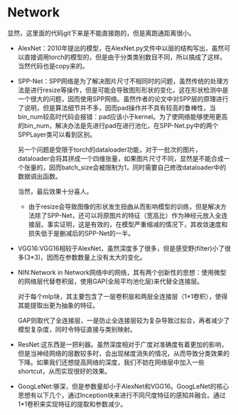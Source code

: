 # Network

显然，这里面的代码git下来是不能直接跑的，但是离跑通距离很小。



- AlexNet：2010年提出的模型，在AlexNet.py文件中以层的结构写出，虽然可以直接调用torch的模型的，但是由于分类类别数目不同，所以搞成了这样。当然代码也是copy来的。

- SPP-Net：SPP网络是为了解决图片尺寸不相同时的问题，虽然传统的处理方法是进行resize等操作，但是可能会导致图形形状的变化，这在形状检测中是一个很大的问题，因而使用SPP网络。虽然作者的论文中对SPP层的原理进行了说明，但是算法细节并不多，因而pad操作并不具有较高的鲁棒性，当bin_num较高时代码会报错：pad应该小于kernel。为了使网络能够使用更高的bin_num，解决办法是先进行pad在进行池化，在SPP-Net.py中的两个SPPLayer类可以看到区别。

  另一个问题是受限于torch的dataloader功能，对于一批次的图片，dataloader会将其拼成一个四维张量，如果图片尺寸不同，显然是不能合成一个张量的，因而batch_size会被限制为1，同时需要自己修改dataloader中的数据调出函数。

  当然，最后效果十分喜人。

  - 由于resize会导致图像的形状发生扭曲从而影响模型的训练，但是解决方法除了SPP-Net，还可以将原图片的特征（宽高比）作为神经元放入全连接层。事实证明，这是有效的，在模型严重缩减的情况下，其收敛速度和损失低于是删减后的SPP-Net的一半。

- VGG16:VGG16相较于AlexNet，虽然深度多了很多，但是感受野(filter)小了很多(3*3)，因而在参数数量上没有太大的变化。

- NIN:Network in Network网络中的网络，其有两个创新性的思想：使用微型的网络层代替卷积层，使用GAP(全局平均池化层)来代替全连接层。

  对于每个mlp块，其主要包含了一层卷积层和两层全连接层（1*1卷积），使得其能提取出更为抽象的特征。

  GAP则取代了全连接层，一是防止全连接层较为复杂导致过拟合，再者减少了模型复杂度，同时令特征直接与类别映射。
  
- ResNet:这东西是一把利器。虽然深度相对于广度对准确度有着更加的影响，但是当神经网络的层数较多时，会出现梯度消失的情况，从而导致分类效果的下降。如果我们还想提高网络的深度，我们不妨在网络层中加入一些shortcut，从而实现很好的效果。

- GoogLeNet:够深，但是参数量却小于AlexNet和VGG16。GoogLeNet的核心思想有以下几个，通过Inception块来进行不同尺度特征的感知并融合。通过1*1卷积来实现特征的提取和参数减少。
